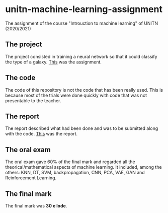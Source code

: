 # unitn-machine-learning-assignment
The assignment of the course "Introuction to machine learning" of UNITN (2020/2021)

## The project

The project consisted in training a neural network so that it could classify the type of a galaxy. [This](https://github.com/euberdeveloper/unitn-machine-learning-assignment/blob/main/assets/consegna.pdf) was the assignment.

## The code

The code of this repository is not the code that has been really used. This is because most of the trials were done quickly with code that was not presentable to the teacher.

## The report

The report described what had been done and was to be submitted along with the code. [This](https://github.com/euberdeveloper/unitn-machine-learning-assignment/blob/main/assets/report.pdf) was the report.

## The oral exam

The oral exam gave 60% of the final mark and regarded all the theorical/mathematical aspects of machine learning. It included, among the others: KNN, DT, SVM, backpropagation, CNN, PCA, VAE, GAN and Reinforcement Learning.

## The final mark

The final mark was **30 e lode**.
